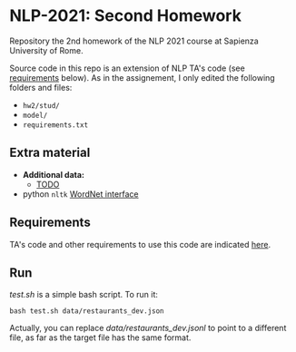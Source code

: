 # NLP-2021: Second Homework
Repository the 2nd homework of the NLP 2021 course at Sapienza University of Rome.

Source code in this repo is an extension of NLP TA's code (see [requirements](#requirements) below). As in the assignement, I only edited the following folders and files:
- `hw2/stud/`
- `model/`
- `requirements.txt`


## Extra material
- **Additional data:**
    - [TODO]()
- python `nltk` [WordNet interface](https://www.nltk.org/howto/wordnet.html)


## Requirements
TA's code and other requirements to use this code are indicated [here](https://github.com/SapienzaNLP/nlp2021-hw2).


## Run
*test.sh* is a simple bash script. To run it:
```
bash test.sh data/restaurants_dev.json
```

Actually, you can replace *data/restaurants_dev.jsonl* to point to a different file, as far as the target file has the same format.

